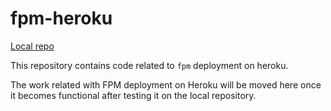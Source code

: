# fpm-heroku

[Local repo](https://github.com/Heulitig/fpm-heroku-testing)

This repository contains code related to `fpm` deployment on heroku.

The work related with FPM deployment on Heroku will be moved here once it 
becomes functional after testing it on the local repository. 

